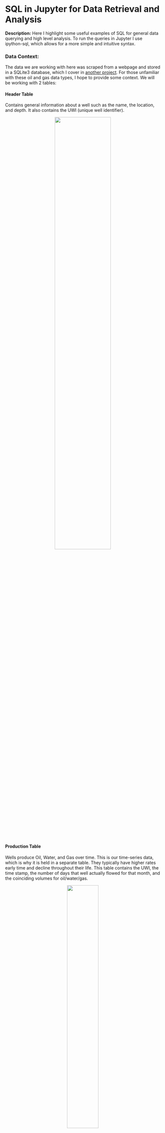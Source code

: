 # SQL in Jupyter for Data Retrieval and Analysis

**Description:** Here I highlight some useful examples of SQL for general data querying and high level analysis. To run the queries in Jupyter I use ipython-sql, which allows for a more simple and intuitive syntax. 

### Data Context: 
The data we are working with here was scraped from a webpage and stored in a SQLite3 database, which I cover in [another project](https://johnodonnell123.github.io/pages/page_scrapy.html). 
For those unfamiliar with these oil and gas data types, I hope to provide some context. We will be working with 2 tables:

#### Header Table
Contains general information about a well such as the name, the location, and depth. It also contains the UWI (unique well identifier).

<p align='center'>
  <img src="/images/SQL/header_table.PNG?raw=true" height='60%' width='60%'>
</p>

#### Production Table
Wells produce Oil, Water, and Gas over time. This is our time-series data, which is why it is held in a separate table. They typically have higher rates early time and decline throughout their life. This table contains the UWI, the time stamp, the number of days that well actually flowed for that month, and the coinciding volumes for oil/water/gas.

<p align='center'>
  <img src="/images/SQL/prod_table.PNG?raw=true" height='45%' width='45%'>
</p>

## View Tables in DataBase
```javascript
%%sql 

SELECT name 
FROM sqlite_master 
WHERE type ='table'
```
<img src="/images/SQL/View Tables2.png?raw=true" height='50%' width='50%'>
<br>

## Select First 5 Rows of a table
Showing shape of table (rows, columns) and a sample
```javascript
%%sql 

SELECT * 
FROM header_table 
LIMIT 5
```
<img src="/images/SQL/Select first 5 rows2.png?raw=true" height='60%' width='60%'>
<br>

## Select Using Conditions
Showing shape of table and a random sample
```javascript 
%%sql 

SELECT * 
FROM prod_table 
WHERE Days > 20 AND Water < 100
```
<img src="/images/SQL/Multiple Conditions2.png?raw=true" height='50%' width='50%'>
<br>

## Select Specific Wells
Using the logical IN operator
```javascript
%%sql 

SELECT 
  p.UWI, p.Days, p.Oil 
FROM prod_table 
WHERE p.UWI IN (33061042810000,33061005070000)
```
<img src="/images/SQL/Specific Wells2.png?raw=true" height='30%' width='30%'>
<br>

## Select Columns from 2 Tables
Showing shape of table and a random sample
```javascript
%%sql 

SELECT 
  p.UWI, p.Days, p.Oil, h.Current_Operator 
FROM prod_table p 
JOIN header_table h 
  USING(UWI)
```
<img src="/images/SQL/Join Select Specific Columns2.png?raw=true" height='60%' width='60%'>
<br>

## What Operators/Companies have Produced the Most Oil to Date?
It appears Continental Resources has produced > 400 million barrels of oil and drilled just over 1700 wells!
```javascript
%%sql 

SELECT 
  p.UWI, COUNT(DISTINCT p.UWI) AS 'Wells', SUM(p.Oil) AS 'Cumulative_Oil', h.Current_Operator
FROM prod_table p 
JOIN header_table h 
  USING(UWI) 
GROUP BY Current_Operator
ORDER BY Cumulative_Oil DESC
LIMIT 5
```

<img src="/images/SQL/Aggregate Operator Oil and Wells2.png?raw=true" height='45%' width='45%'>
<br>

## Check for duplicate well names
Well names should be unique, however we know for sure UWI's are unique
```javascript
%%sql 

SELECT 
    p.UWI, h.Current_Operator, h.Well_Name, COUNT(DISTINCT p.UWI) AS 'UWIs'
FROM prod_table p 
JOIN header_table h 
    USING(UWI) 
GROUP BY Well_Name
    HAVING UWIs > 1
```

<img src="/images/SQL/Check Duplicates.png?raw=true" height='45%' width='45%'>
<br>


## What Wells have Produced the Most Oil to Date? Who do they belong to? 
```javascript
%%sql 

SELECT 
  p.UWI, sum(p.Oil) as 'Cumulative_Oil', h.Well_Name, h.Current_Operator
FROM prod_table p 
JOIN header_table h 
  USING(UWI)  
GROUP BY h.Well_Name 
ORDER BY Cumulative_Oil desc
LIMIT 5
```
<img src="/images/SQL/Top Producing Wells2.png?raw=true" height='60%' width='60%'>
<br>

## What are the top producing wells for a particular operator? 
```javascript
%%sql

SELECT 
  p.UWI, h.Current_Operator, sum(p.Oil) as 'Cumulative_Oil', h.Well_Name 
FROM prod_table p 
JOIN header_table h
  USING(UWI)  
WHERE Current_Operator = 'MARATHON OIL COMPANY'
GROUP BY h.Well_Name
ORDER BY Cumulative_Oil DESC
LIMIT 5
```
<img src="/images/SQL/Top Wells by Operator2.png?raw=true" height='60%' width='60%'>
<br>

## Top Producing Wells with Cumulative Water Filter
Wells that produce less water are more favorable, as the water is costly to dispose of. 
```javascript
%%sql

SELECT 
  p.UWI, h.Current_Operator, sum(p.Oil) as 'Cumulative_Oil',sum(p.Water) as 'Cumulative_Water', h.Well_Name 
FROM prod_table p 
JOIN header_table h 
  USING(UWI)  
GROUP BY Well_Name
  HAVING Cumulative_Water < 100000
ORDER BY Cumulative_Oil DESC
LIMIT 5
```
<img src="/images/SQL/Top Producing Wells Water Filter2.png?raw=true" height='75%' width='75%'>

